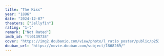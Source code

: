 ```yaml
---
title: "The Kiss"
year: "1896"
date: "2024-12-07"
theaters: ["Jellyfin"]
rating: "1-t"
remark: ["Not Rated"]
imdb_id: "tt0139738"
cover: "https://img2.doubanio.com/view/photo/l_ratio_poster/public/p2530946821.jpg"
douban_url: "https://movie.douban.com/subject/1868269/"
---
```

